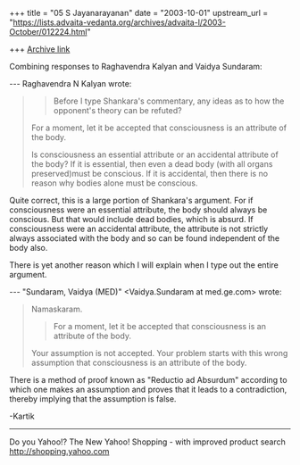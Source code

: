 +++
title = "05 S Jayanarayanan"
date = "2003-10-01"
upstream_url = "https://lists.advaita-vedanta.org/archives/advaita-l/2003-October/012224.html"

+++
[Archive link](https://lists.advaita-vedanta.org/archives/advaita-l/2003-October/012224.html)

Combining responses to Raghavendra Kalyan and Vaidya Sundaram:

--- Raghavendra N Kalyan <kalyan7429 at yahoo.co.uk> wrote:
> >Before I type Shankara's commentary, any ideas as to how the
> >opponent's theory can be refuted?
> 
>  
> For a moment, let it be accepted that consciousness is an attribute
> of the body. 
>  
> Is consciousness an essential attribute or an accidental attribute of
> the body? If it is essential, then even a dead body (with all organs
> preserved)must be conscious. If it is accidental, then there is no
> reason why bodies alone must be conscious.
>  

Quite correct, this is a large portion of Shankara's argument. For if
consciousness were an essential attribute, the body should always be
conscious. But that would include dead bodies, which is absurd. If
consciousness were an accidental attribute, the attribute is not
strictly always associated with the body and so can be found
independent of the body also. 

There is yet another reason which I will explain when I type out the
entire argument. 

--- "Sundaram, Vaidya (MED)" <Vaidya.Sundaram at med.ge.com> wrote:
> Namaskaram.
>  
> > For a moment, let it be accepted that consciousness is an attribute
> of
> the body. 
> 
> Your assumption is not accepted. Your problem starts with this wrong
> assumption that consciousness is an attribute of the body. 

There is a method of proof known as "Reductio ad Absurdum" according to
which one makes an assumption and proves that it leads to a
contradiction, thereby implying that the assumption is false.

-Kartik

__________________________________
Do you Yahoo!?
The New Yahoo! Shopping - with improved product search
http://shopping.yahoo.com

